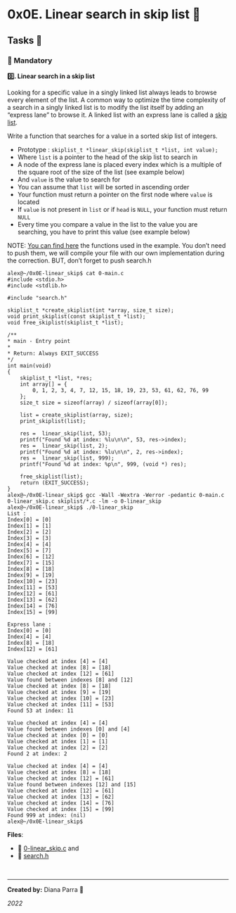 # 0x0E. Linear search in skip list :pencil:

## Tasks :rocket:

### :red_circle: Mandatory

**:zero:. Linear search in a skip list**

Looking for a specific value in a singly linked list always leads to browse every element of the list. A common way to optimize the time complexity of a search in a singly linked list is to modify the list itself by adding an “express lane” to browse it. A linked list with an express lane is called a [skip list](https://intranet.hbtn.io/rltoken/lGL3SR3eFS6dNV915Vu_Yg).

Write a function that searches for a value in a sorted skip list of integers.

- Prototype : `skiplist_t *linear_skip(skiplist_t *list, int value);`
- Where `list` is a pointer to the head of the skip list to search in
- A node of the express lane is placed every index which is a multiple of the square root of the size of the list (see example below)
- And `value` is the value to search for
- You can assume that `list` will be sorted in ascending order
- Your function must return a pointer on the first node where `value` is located
- If `value` is not present in `list` or if `head` is `NULL`, your function must return `NULL`
- Every time you compare a value in the list to the value you are searching, you have to print this value (see example below)

NOTE: [You can find here](https://intranet.hbtn.io/rltoken/H6JMx-aUZSlvuh2p2tvDhg) the functions used in the example. You don’t need to push them, we will compile your file with our own implementation during the correction. BUT, don’t forget to push search.h
>
    alex@~/0x0E-linear_skip$ cat 0-main.c 
    #include <stdio.h>
    #include <stdlib.h>

    #include "search.h"

    skiplist_t *create_skiplist(int *array, size_t size);
    void print_skiplist(const skiplist_t *list);
    void free_skiplist(skiplist_t *list);

    /**
    * main - Entry point
    *
    * Return: Always EXIT_SUCCESS
    */
    int main(void)
    {
        skiplist_t *list, *res;
        int array[] = {
            0, 1, 2, 3, 4, 7, 12, 15, 18, 19, 23, 53, 61, 62, 76, 99
        };
        size_t size = sizeof(array) / sizeof(array[0]);

        list = create_skiplist(array, size);
        print_skiplist(list);

        res =  linear_skip(list, 53);
        printf("Found %d at index: %lu\n\n", 53, res->index);
        res =  linear_skip(list, 2);
        printf("Found %d at index: %lu\n\n", 2, res->index);
        res =  linear_skip(list, 999);
        printf("Found %d at index: %p\n", 999, (void *) res);

        free_skiplist(list);
        return (EXIT_SUCCESS);
    }
    alex@~/0x0E-linear_skip$ gcc -Wall -Wextra -Werror -pedantic 0-main.c 0-linear_skip.c skiplist/*.c -lm -o 0-linear_skip
    alex@~/0x0E-linear_skip$ ./0-linear_skip
    List :
    Index[0] = [0]
    Index[1] = [1]
    Index[2] = [2]
    Index[3] = [3]
    Index[4] = [4]
    Index[5] = [7]
    Index[6] = [12]
    Index[7] = [15]
    Index[8] = [18]
    Index[9] = [19]
    Index[10] = [23]
    Index[11] = [53]
    Index[12] = [61]
    Index[13] = [62]
    Index[14] = [76]
    Index[15] = [99]

    Express lane :
    Index[0] = [0]
    Index[4] = [4]
    Index[8] = [18]
    Index[12] = [61]

    Value checked at index [4] = [4]
    Value checked at index [8] = [18]
    Value checked at index [12] = [61]
    Value found between indexes [8] and [12]
    Value checked at index [8] = [18]
    Value checked at index [9] = [19]
    Value checked at index [10] = [23]
    Value checked at index [11] = [53]
    Found 53 at index: 11

    Value checked at index [4] = [4]
    Value found between indexes [0] and [4]
    Value checked at index [0] = [0]
    Value checked at index [1] = [1]
    Value checked at index [2] = [2]
    Found 2 at index: 2

    Value checked at index [4] = [4]
    Value checked at index [8] = [18]
    Value checked at index [12] = [61]
    Value found between indexes [12] and [15]
    Value checked at index [12] = [61]
    Value checked at index [13] = [62]
    Value checked at index [14] = [76]
    Value checked at index [15] = [99]
    Found 999 at index: (nil)
    alex@~/0x0E-linear_skip$ 

**Files**:

- :page_facing_up: [0-linear_skip.c](https://github.com/dianaparr/holbertonschool-interview/blob/main/0x0E-linear_skip/0-linear_skip.c) and
- :page_facing_up: [search.h](https://github.com/dianaparr/holbertonschool-interview/blob/main/0x0E-linear_skip/search.h)

<br/>

<hr/>

**Created by:** Diana Parra :sunflower:

*2022*
